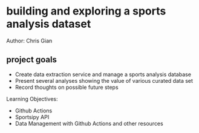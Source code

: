 # building and exploring a sports analysis dataset
Author: Chris Gian

## project goals
- Create data extraction service and manage a sports analysis database
- Present several analyses showing the value of various curated data set
- Record thoughts on possible future steps

Learning Objectives:
- Github Actions
- Sportsipy API
- Data Management with Github Actions and other resources

